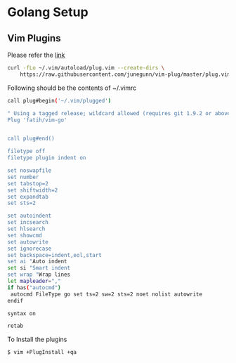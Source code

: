 # Golang Setup

## Vim Plugins

Please refer the [link](https://github.com/junegunn/vim-plug)

```bash
curl -fLo ~/.vim/autoload/plug.vim --create-dirs \
    https://raw.githubusercontent.com/junegunn/vim-plug/master/plug.vim
 ```
 
 Following should be the contents of ~/.vimrc
 
 ```bash
 call plug#begin('~/.vim/plugged')

" Using a tagged release; wildcard allowed (requires git 1.9.2 or above)
Plug 'fatih/vim-go'


call plug#end()

filetype off 
filetype plugin indent on

set noswapfile 
set number 
set tabstop=2
set shiftwidth=2
set expandtab
set sts=2

set autoindent
set incsearch
set hlsearch
set showcmd
set autowrite
set ignorecase
set backspace=indent,eol,start
set ai "Auto indent
set si "Smart indent
set wrap "Wrap lines
let mapleader=","
if has("autocmd")
  autocmd FileType go set ts=2 sw=2 sts=2 noet nolist autowrite
endif

syntax on

retab
```
To Install the plugins

```
$ vim +PlugInstall +qa
```



